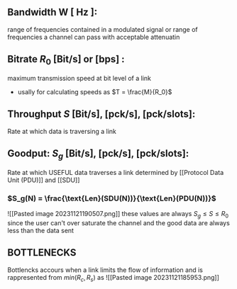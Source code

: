 ## Bandwidth W \[ Hz \]:
range of frequencies contained in a modulated signal or range of frequencies
a channel can pass with acceptable attenuatin 

## Bitrate $R_0$  \[Bit/s\] or \[bps\] :
maximum transmission speed at bit level of a link
 
- usally for calculating speeds as $T = \frac{M}{R_0}$ 

## Throughput $S$ \[Bit/s\], \[pck/s\], \[pck/slots\]: 
Rate at which data is traversing a link

## Goodput: $S_g$ \[Bit/s\], \[pck/s\], \[pck/slots\]: 
Rate at which USEFUL data traverses a link determined by [[Protocol Data Unit (PDU)]]  and [[SDU]]
### $S_g(N) = \frac{\text{Len}(SDU(N))}{\text{Len}(PDU(N))}$

![[Pasted image 20231121190507.png]]
these values are always  $S_g \leq S \leq R_0$ since the user can't over saturate the channel and the good data are always less than the data sent

## BOTTLENECKS
Bottlencks accours when a link limits the flow of information and is rappresented from $min{(R_c,R_s)}$ as 
![[Pasted image 20231121185953.png]]


